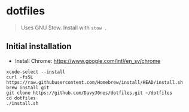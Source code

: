# dotfiles

> Uses GNU Stow. Install with `stow .`

## Initial installation

- Install Chrome: https://www.google.com/intl/en_sv/chrome

```shell
xcode-select --install
curl -fsSL https://raw.githubusercontent.com/Homebrew/install/HEAD/install.sh
brew install git
git clone https://github.com/DavyJ0nes/dotfiles.git ~/dotfiles
cd dotfiles
./install.sh

```
